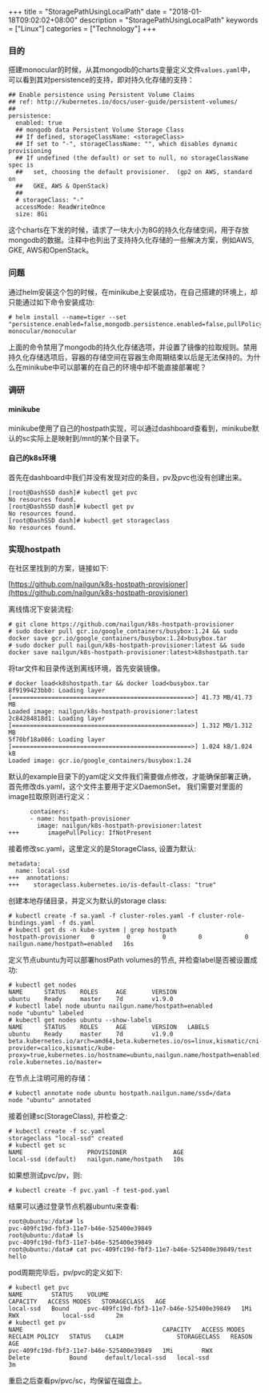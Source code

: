 +++
title = "StoragePathUsingLocalPath"
date = "2018-01-18T09:02:02+08:00"
description = "StoragePathUsingLocalPath"
keywords = ["Linux"]
categories = ["Technology"]
+++
### 目的
搭建monocular的时候，从其mongodb的charts变量定义文件`values.yaml`中，可以看到其对persistence的支持，即对持久化存储的支持：    

```
## Enable persistence using Persistent Volume Claims
## ref: http://kubernetes.io/docs/user-guide/persistent-volumes/
##
persistence:
  enabled: true
  ## mongodb data Persistent Volume Storage Class
  ## If defined, storageClassName: <storageClass>
  ## If set to "-", storageClassName: "", which disables dynamic provisioning
  ## If undefined (the default) or set to null, no storageClassName spec is
  ##   set, choosing the default provisioner.  (gp2 on AWS, standard on
  ##   GKE, AWS & OpenStack)
  ##
  # storageClass: "-"
  accessMode: ReadWriteOnce
  size: 8Gi
```
这个charts在下发的时候，请求了一块大小为8G的持久化存储空间，用于存放mongodb的数据。注释中也列出了支持持久化存储的一些解决方案，例如AWS,
GKE, AWS和OpenStack。    

### 问题
通过helm安装这个包的时候，在minikube上安装成功，在自己搭建的环境上，却只能通过如下命令安装成功:    

```
# helm install --name=tiger --set "persistence.enabled=false,mongodb.persistence.enabled=false,pullPolicy=IfNotPresent,api.image.pullPolicy=IfNotPresent,ui.image.pullPolicy=IfNotPresent,prerender.image.pullPolicy=IfNotPresent" monocular/monocular
```
上面的命令禁用了mongodb的持久化存储选项，并设置了镜像的拉取规则。禁用持久化存储选项后，容器的存储空间在容器生命周期结束以后是无法保持的。为什么在minikube中可以部署的在自己的环境中却不能直接部署呢？

### 调研
#### minikube
minikube使用了自己的hostpath实现，可以通过dashboard查看到，minikube默认的sc实际上是映射到/mnt的某个目录下。   

#### 自己的k8s环境
首先在dashboard中我们并没有发现对应的条目，pv及pvc也没有创建出来。

```
[root@DashSSD dash]# kubectl get pvc
No resources found.
[root@DashSSD dash]# kubectl get pv
No resources found.
[root@DashSSD dash]# kubectl get storageclass
No resources found.
```
### 实现hostpath
在社区里找到的方案，链接如下:    

[https://github.com/nailgun/k8s-hostpath-provisioner](https://github.com/nailgun/k8s-hostpath-provisioner)   

离线情况下安装流程:    

```
# git clone https://github.com/nailgun/k8s-hostpath-provisioner
# sudo docker pull gcr.io/google_containers/busybox:1.24 && sudo docker save gcr.io/google_containers/busybox:1.24>busybox.tar
# sudo docker pull nailgun/k8s-hostpath-provisioner:latest && sudo docker save nailgun/k8s-hostpath-provisioner:latest>k8shostpath.tar
``` 
将tar文件和目录传送到离线环境，首先安装镜像。

```
# docker load<k8shostpath.tar && docker load<busybox.tar
8f9199423bb0: Loading layer [==================================================>] 41.73 MB/41.73 MB
Loaded image: nailgun/k8s-hostpath-provisioner:latest
2c84284818d1: Loading layer [==================================================>] 1.312 MB/1.312 MB
5f70bf18a086: Loading layer [==================================================>] 1.024 kB/1.024 kB
Loaded image: gcr.io/google_containers/busybox:1.24
```

默认的example目录下的yaml定义文件我们需要做点修改，才能确保部署正确，首先修改ds.yaml，这个文件主要用于定义DaemonSet，
我们需要对里面的image拉取原则进行定义：    

```
      containers:
      - name: hostpath-provisioner
        image: nailgun/k8s-hostpath-provisioner:latest
+++        imagePullPolicy: IfNotPresent
```
接着修改sc.yaml，这里定义的是StorageClass, 设置为默认:    

```
metadata:
  name: local-ssd
+++  annotations:
+++    storageclass.kubernetes.io/is-default-class: "true"
```

创建本地存储目录，并定义为默认的storage class:    

```
# kubectl create -f sa.yaml -f cluster-roles.yaml -f cluster-role-bindings.yaml -f ds.yaml
# kubectl get ds -n kube-system | grep hostpath
hostpath-provisioner   0         0         0         0            0           nailgun.name/hostpath=enabled   16s
```

定义节点ubuntu为可以部署hostPath volumes的节点, 并检查label是否被设置成功:    

```
# kubectl get nodes
NAME      STATUS    ROLES     AGE       VERSION
ubuntu    Ready     master    7d        v1.9.0
# kubectl label node ubuntu nailgun.name/hostpath=enabled
node "ubuntu" labeled
# kubectl get nodes ubuntu --show-labels
NAME      STATUS    ROLES     AGE       VERSION   LABELS
ubuntu    Ready     master    7d        v1.9.0    beta.kubernetes.io/arch=amd64,beta.kubernetes.io/os=linux,kismatic/cni-provider=calico,kismatic/kube-proxy=true,kubernetes.io/hostname=ubuntu,nailgun.name/hostpath=enabled,node-role.kubernetes.io/master=
```
在节点上注明可用的存储：    

```
# kubectl annotate node ubuntu hostpath.nailgun.name/ssd=/data
node "ubuntu" annotated
```

接着创建sc(StorageClass), 并检查之:    

```
# kubectl create -f sc.yaml
storageclass "local-ssd" created
# kubectl get sc
NAME                  PROVISIONER             AGE
local-ssd (default)   nailgun.name/hostpath   10s
```
如果想测试pvc/pv，则:    

```
# kubectl create -f pvc.yaml -f test-pod.yaml
```
结果可以通过登录节点机器ubuntu来查看:    

```
root@ubuntu:/data# ls
pvc-409fc19d-fbf3-11e7-b46e-525400e39849
root@ubuntu:/data# ls
pvc-409fc19d-fbf3-11e7-b46e-525400e39849
root@ubuntu:/data# cat pvc-409fc19d-fbf3-11e7-b46e-525400e39849/test 
hello
```
pod周期完毕后，pv/pvc的定义如下:    

```
# kubectl get pvc
NAME        STATUS    VOLUME                                     CAPACITY   ACCESS MODES   STORAGECLASS   AGE
local-ssd   Bound     pvc-409fc19d-fbf3-11e7-b46e-525400e39849   1Mi        RWX            local-ssd      2m
# kubectl get pv
NAME                                       CAPACITY   ACCESS MODES   RECLAIM POLICY   STATUS    CLAIM               STORAGECLASS   REASON    AGE
pvc-409fc19d-fbf3-11e7-b46e-525400e39849   1Mi        RWX            Delete           Bound     default/local-ssd   local-ssd                3m
```

重启之后查看pv/pvc/sc，均保留在磁盘上。
